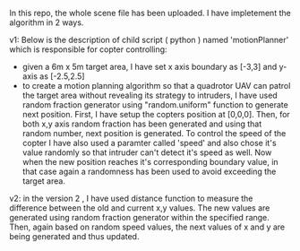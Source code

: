 
In this repo, the whole scene file has been uploaded. I have impletement the algorithm in 2 ways.

v1: Below is the description of child script ( python ) named 'motionPlanner' which is responsible for copter controlling:

- given a 6m x 5m target area, I have set x axis boundary as [-3,3] and y-axis as [-2.5,2.5] 
- to create a motion planning algorithm so that a quadrotor UAV can patrol the target area without revealing its strategy to intruders, I have used random fraction generator using "random.uniform" function to generate next position. 
First, I have setup the copters position at [0,0,0]. Then, for both x,y axis random fraction has been generated and using that random number, next position is generated. To control the speed of the copter I have also used a paramter called 'speed' and also chose it's value randomly so that intruder can't detect it's speed as well. 
Now when the new position reaches it's corresponding boundary value, in that case again a randomness has been used to avoid exceeding the target area. 


v2: in the version 2 , I have used distance function to measure the difference between the old and current x,y values. The new values are generated using random fraction generator within the specified range. Then, again based on random speed values, the next values of x and y are being generated and thus updated. 
